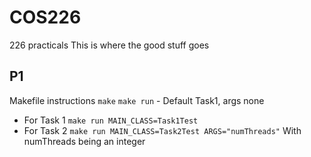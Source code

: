 # COS226
226 practicals
This is where the good stuff goes

## P1
Makefile instructions
```make```
```make run``` - Default Task1, args none
- For Task 1
```make run MAIN_CLASS=Task1Test```
- For Task 2
```make run MAIN_CLASS=Task2Test ARGS="numThreads"```
With numThreads being an integer

